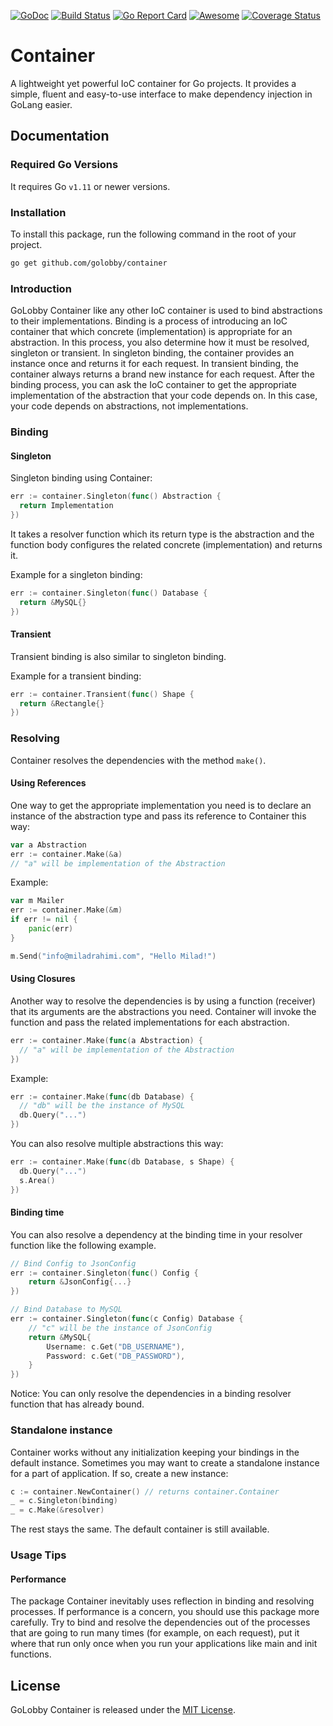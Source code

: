 [![GoDoc](https://godoc.org/github.com/golobby/container?status.svg)](https://godoc.org/github.com/golobby/container)
[![Build Status](https://travis-ci.org/golobby/container.svg?branch=master)](https://travis-ci.org/golobby/container)
[![Go Report Card](https://goreportcard.com/badge/github.com/golobby/container)](https://goreportcard.com/report/github.com/golobby/container)
[![Awesome](https://cdn.rawgit.com/sindresorhus/awesome/d7305f38d29fed78fa85652e3a63e154dd8e8829/media/badge.svg)](https://github.com/sindresorhus/awesome) 
[![Coverage Status](https://coveralls.io/repos/github/golobby/container/badge.svg?branch=master)](https://coveralls.io/github/golobby/container?branch=master)

# Container
A lightweight yet powerful IoC container for Go projects. It provides a simple, fluent and easy-to-use interface to make dependency injection in GoLang easier.

## Documentation

### Required Go Versions
It requires Go `v1.11` or newer versions.

### Installation
To install this package, run the following command in the root of your project.

```bash
go get github.com/golobby/container
```

### Introduction
GoLobby Container like any other IoC container is used to bind abstractions to their implementations.
Binding is a process of introducing an IoC container that which concrete (implementation) is appropriate for an abstraction. In this process, you also determine how it must be resolved, singleton or transient. 
In singleton binding, the container provides an instance once and returns it for each request. 
In transient binding, the container always returns a brand new instance for each request.
After the binding process, you can ask the IoC container to get the appropriate implementation of the abstraction that your code depends on. In this case, your code depends on abstractions, not implementations.

### Binding

#### Singleton

Singleton binding using Container:

```go
err := container.Singleton(func() Abstraction {
  return Implementation
})
```

It takes a resolver function which its return type is the abstraction and the function body configures the related concrete (implementation) and returns it.

Example for a singleton binding:

```go
err := container.Singleton(func() Database {
  return &MySQL{}
})
```

#### Transient

Transient binding is also similar to singleton binding.

Example for a transient binding:

```go
err := container.Transient(func() Shape {
  return &Rectangle{}
})
```

### Resolving

Container resolves the dependencies with the method `make()`.

#### Using References

One way to get the appropriate implementation you need is to declare an instance of the abstraction type and pass its reference to Container this way:

```go
var a Abstraction
err := container.Make(&a)
// "a" will be implementation of the Abstraction
```

Example:

```go
var m Mailer
err := container.Make(&m)
if err != nil {
    panic(err)
}

m.Send("info@miladrahimi.com", "Hello Milad!")
```

#### Using Closures

Another way to resolve the dependencies is by using a function (receiver) that its arguments are the abstractions you 
need. Container will invoke the function and pass the related implementations for each abstraction.

```go
err := container.Make(func(a Abstraction) {
  // "a" will be implementation of the Abstraction
})
```

Example:

```go
err := container.Make(func(db Database) {
  // "db" will be the instance of MySQL
  db.Query("...")
})
```

You can also resolve multiple abstractions this way:

```go
err := container.Make(func(db Database, s Shape) {
  db.Query("...")
  s.Area()
})
```

#### Binding time

You can also resolve a dependency at the binding time in your resolver function like the following example.

```go
// Bind Config to JsonConfig
err := container.Singleton(func() Config {
    return &JsonConfig{...}
})

// Bind Database to MySQL
err := container.Singleton(func(c Config) Database {
    // "c" will be the instance of JsonConfig
    return &MySQL{
        Username: c.Get("DB_USERNAME"),
        Password: c.Get("DB_PASSWORD"),
    }
})
```

Notice: You can only resolve the dependencies in a binding resolver function that has already bound.

### Standalone instance

Container works without any initialization keeping your bindings in the default instance. Sometimes you may want to create a standalone instance for a part of application. If so, create a new instance:

```go
c := container.NewContainer() // returns container.Container
_ = c.Singleton(binding)
_ = c.Make(&resolver)
```

The rest stays the same. The default container is still available.

### Usage Tips

#### Performance
The package Container inevitably uses reflection in binding and resolving processes. 
If performance is a concern, you should use this package more carefully. 
Try to bind and resolve the dependencies out of the processes that are going to run many times 
(for example, on each request), put it where that run only once when you run your applications 
like main and init functions.

## License

GoLobby Container is released under the [MIT License](http://opensource.org/licenses/mit-license.php).
